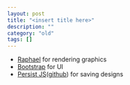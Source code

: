 ```yaml
---
layout: post
title: "<insert title here>"
description: ""
category: "old"
tags: []
---
```



* [Raphael](http://raphaeljs.com/) for rendering graphics
* [Bootstrap](http://getbootstrap.com/) for UI
* [Persist JS](http://pablotron.org/?cid=1557)([github](https://github.com/jeremydurham/persist-js)) for saving designs
